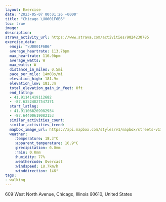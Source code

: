 ```yaml
---
layout: Exercise
date: '2023-05-07 00:01:26 +0000'
title: "Chicago \U0001F6B6"
toc: true
image:
description:
strava_activity_url: https://www.strava.com/activities/9024230785
exercise_data:
  emoji: "\U0001F6B6"
  average_heartrate: 113.7bpm
  max_heartrate: 116.0bpm
  average_watts: W
  max_watts: W
  distance_in_miles: 0.5mi
  pace_per_mile: 14m08s/mi
  elevation_high: 181.9m
  elevation_low: 181.3m
  total_elevation_gain_in_feet: 0ft
  end_latlng:
  - 41.91141419112682
  - -87.63524827547371
  start_latlng:
  - 41.911068269982934
  - -87.64400619082153
  similar_activities_count:
  similar_activities_trend:
  mapbox_image_url: https://api.mapbox.com/styles/v1/mapbox/streets-v11/static/path-5+787af2-1.0(swx~Fps%7CuOM%7BV),pin-s-s+e5b22e(-87.64233,41.91114),pin-s-f+89ae00(-87.63851,41.911210000000004)/auto/800x800?access_token=pk.eyJ1Ijoiam9zaGJlY2ttYW4iLCJhIjoiY205eWR2aDd1MWZ6djJrbXc4a3M0bWZleiJ9.XiG9OWkNcZk2QzjJbxLB4A
  weather:
    :temperature: 18.3°C
    :apparent_temperature: 16.9°C
    :precipitation: 0.0mm
    :rain: 0.0mm
    :humidity: 77%
    :weathercode: Overcast
    :windspeed: 18.7km/h
    :winddirection: 146°
tags:
- walking
---
```

609 West North Avenue, Chicago, Illinois 60610, United States
